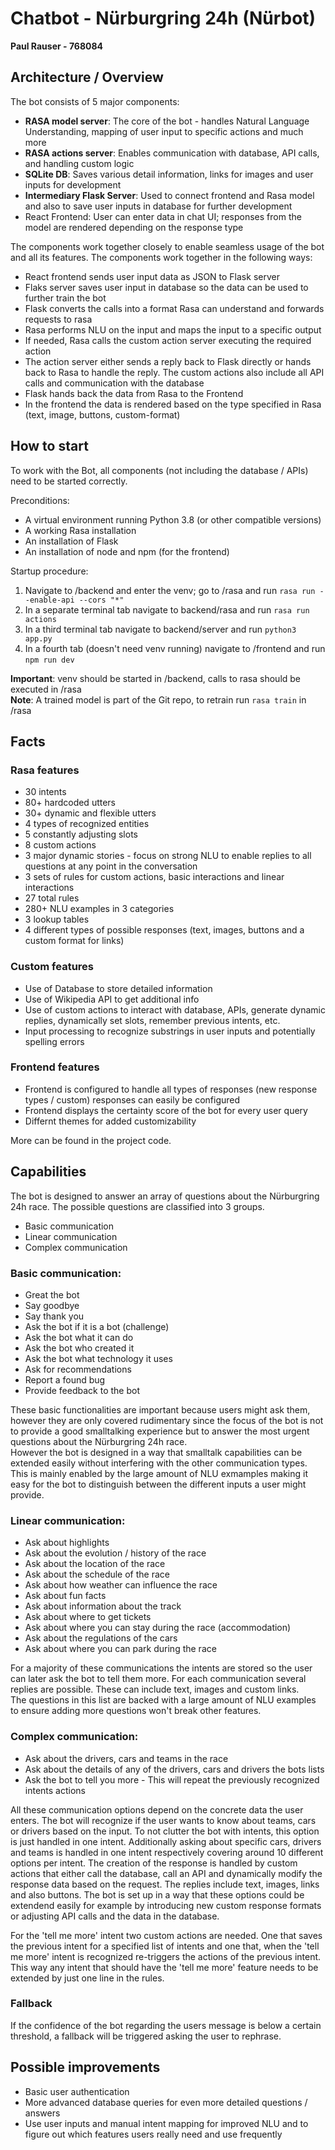 # Chatbot - Nürburgring 24h (Nürbot)
**Paul Rauser - 768084**

## Architecture / Overview
The bot consists of 5 major components:
- **RASA model server**: The core of the bot - handles Natural Language Understanding, 
mapping of user input to specific actions and much more
- **RASA actions server**: Enables communication with database, API calls, and
handling custom logic
- **SQLite DB**: Saves various detail information, links for images and user inputs
for development
- **Intermediary Flask Server**: Used to connect frontend and Rasa model and also
to save user inputs in database for further development
- React Frontend: User can enter data in chat UI; responses from the model are
rendered depending on the response type

The components work together closely to enable seamless usage of the bot and all 
its features. 
The components work together in the following ways:
- React frontend sends user input data as JSON to Flask server
- Flaks server saves user input in database so the data can be used to further train 
the bot
- Flask converts the calls into a format Rasa can understand and forwards requests to rasa
- Rasa performs NLU on the input and maps the input to a specific output
- If needed, Rasa calls the custom action server executing the required action
- The action server either sends a reply back to Flask directly or hands back
to Rasa to handle the reply. The custom actions also include all API calls and
communication with the database
- Flask hands back the data from Rasa to the Frontend
- In the frontend the data is rendered based on the type specified in Rasa (text,
image, buttons, custom-format)

## How to start
To work with the Bot, all components (not including the database / APIs) need
to be started correctly. 

Preconditions:
- A virtual environment running Python 3.8 (or other compatible versions)
- A working Rasa installation
- An installation of Flask
- An installation of node and npm (for the frontend)

Startup procedure:
1. Navigate to /backend and enter the venv; go to /rasa and run `rasa run --enable-api --cors "*"`
2. In a separate terminal tab navigate to backend/rasa and run `rasa run actions`
3. In a third terminal tab navigate to backend/server and run `python3 app.py`
4. In a fourth tab (doesn't need venv running) navigate to /frontend and run `npm run dev`

**Important**: venv should be started in /backend, calls to rasa should be executed in /rasa \
**Note**: A trained model is part of the Git repo, to retrain run `rasa train` in /rasa

## Facts

### Rasa features
- 30 intents
- 80+ hardcoded utters
- 30+ dynamic and flexible utters 
- 4 types of recognized entities
- 5 constantly adjusting slots
- 8 custom actions 
- 3 major dynamic stories - focus on strong NLU to enable replies to all
questions at any point in the conversation
- 3 sets of rules for custom actions, basic interactions and linear interactions
- 27 total rules
- 280+ NLU examples in 3 categories
- 3 lookup tables
- 4 different types of possible responses (text, images, buttons and a custom
format for links)

### Custom features
- Use of Database to store detailed information
- Use of Wikipedia API to get additional info
- Use of custom actions to interact with database, APIs, generate dynamic replies, 
dynamically set slots, remember previous intents, etc.
- Input processing to recognize substrings in user inputs and potentially spelling errors

### Frontend features
- Frontend is configured to handle all types of responses (new response types / custom)
responses can easily be configured
- Frontend displays the certainty score of the bot for every user query
- Differnt themes for added customizability  

More can be found in the project code.

## Capabilities
The bot is designed to answer an array of questions about the Nürburgring 24h race. 
The possible questions are classified into 3 groups.
- Basic communication
- Linear communication 
- Complex communication

### Basic communication:
- Great the bot
- Say goodbye
- Say thank you
- Ask the bot if it is a bot (challenge)
- Ask the bot what it can do
- Ask the bot who created it
- Ask the bot what technology it uses
- Ask for recommendations
- Report a found bug
- Provide feedback to the bot

These basic functionalities are important because users might ask them, 
however they are only covered rudimentary since the focus of the bot is not
to provide a good smalltalking experience but to answer the most urgent questions
about the Nürburgring 24h race.  
However the bot is designed in a way that smalltalk capabilities can be extended easily 
without interfering with the other communication types. This is mainly enabled by the
large amount of NLU exmamples making it easy for the bot to distinguish between the different
inputs a user might provide.

### Linear communication:
- Ask about highlights
- Ask about the evolution / history of the race
- Ask about the location of the race
- Ask about the schedule of the race
- Ask about how weather can influence the race
- Ask about fun facts
- Ask about information about the track
- Ask about where to get tickets
- Ask about where you can stay during the race (accommodation)
- Ask about the regulations of the cars
- Ask about where you can park during the race

For a majority of these communications the intents are stored so the user
can later ask the bot to tell them more.
For each communication several replies are possible. These can include text,
images and custom links. \
The questions in this list are backed with a large amount of NLU examples to ensure adding
more questions won't break other features.

### Complex communication:
- Ask about the drivers, cars and teams in the race
- Ask about the details of any of the drivers, cars and drivers the bots lists
- Ask the bot to tell you more - This will repeat the previously recognized intents actions

All these communication options depend on the concrete data the user enters.
The bot will recognize if the user wants to know about teams, cars or drivers based on the input.
To not clutter the bot with intents, this option is just handled in one intent.
Additionally asking about specific cars, drivers and teams is handled in one intent respectively 
covering around 10 different options per intent.
The creation of the response is handled by custom actions that either call the database, call an
API and dynamically modify the response data based on the request.
The replies include text, images, links and also buttons. The bot is set up in a way
that these options could be extendend easily for example by introducing new custom
response formats or adjusting API calls and the data in the database.

For the 'tell me more' intent two custom actions are needed. One that saves the previous intent for a specified
list of intents and one that, when the 'tell me more' intent is recognized re-triggers the
actions of the previous intent.
This way any intent that should have the 'tell me more' feature needs to be extended by just one line in 
the rules.

### Fallback
If the confidence of the bot regarding the users message is below a certain threshold, a fallback
will be triggered asking the user to rephrase.

## Possible improvements
- Basic user authentication
- More advanced database queries for even more detailed questions / answers
- Use user inputs and manual intent mapping for improved NLU and to figure out which features
users really need and use frequently 
